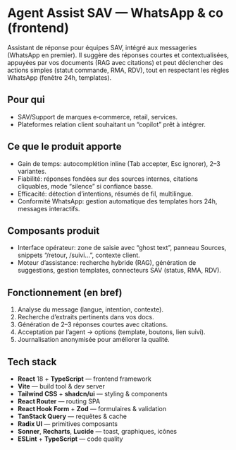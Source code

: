 # Agent Assist SAV — WhatsApp & co (frontend)

Assistant de réponse pour équipes SAV, intégré aux messageries (WhatsApp en premier). Il suggère des réponses courtes et contextualisées, appuyées par vos documents (RAG avec citations) et peut déclencher des actions simples (statut commande, RMA, RDV), tout en respectant les règles WhatsApp (fenêtre 24h, templates).

## Pour qui
- SAV/Support de marques e‑commerce, retail, services.
- Plateformes relation client souhaitant un “copilot” prêt à intégrer.

## Ce que le produit apporte
- Gain de temps: autocomplétion inline (Tab accepter, Esc ignorer), 2–3 variantes.
- Fiabilité: réponses fondées sur des sources internes, citations cliquables, mode “silence” si confiance basse.
- Efficacité: détection d’intentions, résumés de fil, multilingue.
- Conformité WhatsApp: gestion automatique des templates hors 24h, messages interactifs.

## Composants produit
- Interface opérateur: zone de saisie avec “ghost text”, panneau Sources, snippets “/retour, /suivi…”, contexte client.
- Moteur d’assistance: recherche hybride (RAG), génération de suggestions, gestion templates, connecteurs SAV (status, RMA, RDV).

## Fonctionnement (en bref)
1) Analyse du message (langue, intention, contexte).
2) Recherche d’extraits pertinents dans vos docs.
3) Génération de 2–3 réponses courtes avec citations.
4) Acceptation par l’agent → options (template, boutons, lien suivi).
5) Journalisation anonymisée pour améliorer la qualité.

## Tech stack

- **React** 18 + **TypeScript** — frontend framework
- **Vite** — build tool & dev server
- **Tailwind CSS** + **shadcn/ui** — styling & components
- **React Router** — routing SPA
- **React Hook Form** + **Zod** — formulaires & validation
- **TanStack Query** — requêtes & cache
- **Radix UI** — primitives composants
- **Sonner**, **Recharts**, **Lucide** — toast, graphiques, icônes
- **ESLint** + **TypeScript** — code quality
